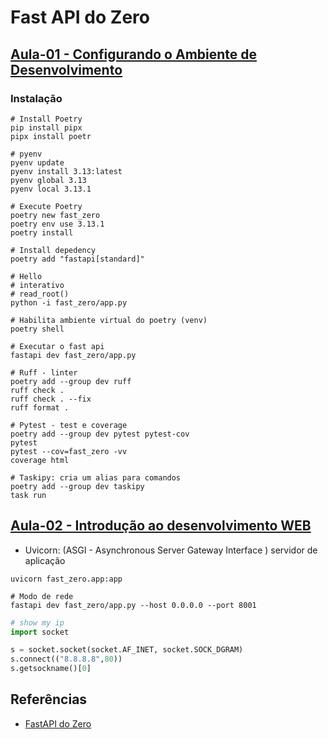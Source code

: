 # Fast API do Zero


## [Aula-01 - Configurando o Ambiente de Desenvolvimento](https://fastapidozero.dunossauro.com/)

### Instalação

```shell
# Install Poetry
pip install pipx
pipx install poetr

# pyenv
pyenv update
pyenv install 3.13:latest
pyenv global 3.13
pyenv local 3.13.1 

# Execute Poetry
poetry new fast_zero
poetry env use 3.13.1 
poetry install   

# Install depedency
poetry add "fastapi[standard]"

# Hello
# interativo
# read_root()
python -i fast_zero/app.py

# Habilita ambiente virtual do poetry (venv)
poetry shell

# Executar o fast api
fastapi dev fast_zero/app.py

# Ruff - linter
poetry add --group dev ruff
ruff check .
ruff check . --fix
ruff format .

# Pytest - test e coverage
poetry add --group dev pytest pytest-cov
pytest
pytest --cov=fast_zero -vv
coverage html

# Taskipy: cria um alias para comandos
poetry add --group dev taskipy
task run
```
## [Aula-02 - Introdução ao desenvolvimento WEB](https://fastapidozero.dunossauro.com/02/)

- Uvicorn: (ASGI - Asynchronous Server Gateway Interface ) servidor de aplicação

```shell
uvicorn fast_zero.app:app

# Modo de rede
fastapi dev fast_zero/app.py --host 0.0.0.0 --port 8001
```

```python
# show my ip
import socket

s = socket.socket(socket.AF_INET, socket.SOCK_DGRAM)
s.connect(("8.8.8.8",80))
s.getsockname()[0]
```
## Referências

- [FastAPI do Zero](https://fastapidozero.dunossauro.com/)
